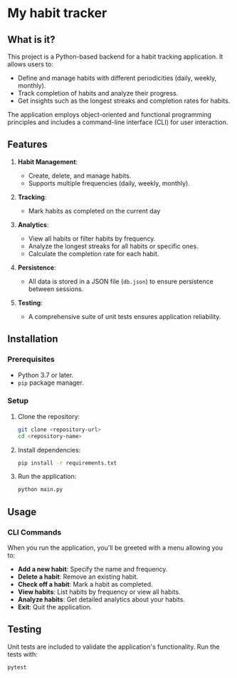 # My habit tracker

## What is it?

This project is a Python-based backend for a habit tracking application. It allows users to:

- Define and manage habits with different periodicities (daily, weekly, monthly).
- Track completion of habits and analyze their progress.
- Get insights such as the longest streaks and completion rates for habits.

The application employs object-oriented and functional programming principles and includes a command-line interface (CLI) for user interaction.

## Features

1. **Habit Management**:

   - Create, delete, and manage habits.
   - Supports multiple frequencies (daily, weekly, monthly).

2. **Tracking**:

   - Mark habits as completed on the current day

3. **Analytics**:

   - View all habits or filter habits by frequency.
   - Analyze the longest streaks for all habits or specific ones.
   - Calculate the completion rate for each habit.

4. **Persistence**:

   - All data is stored in a JSON file (`db.json`) to ensure persistence between sessions.

5. **Testing**:
   - A comprehensive suite of unit tests ensures application reliability.

## Installation

### Prerequisites

- Python 3.7 or later.
- `pip` package manager.

### Setup

1. Clone the repository:

   ```bash
   git clone <repository-url>
   cd <repository-name>
   ```

2. Install dependencies:

   ```bash
   pip install -r requirements.txt
   ```

3. Run the application:
   ```bash
   python main.py
   ```

## Usage

### CLI Commands

When you run the application, you'll be greeted with a menu allowing you to:

- **Add a new habit**: Specify the name and frequency.
- **Delete a habit**: Remove an existing habit.
- **Check off a habit**: Mark a habit as completed.
- **View habits**: List habits by frequency or view all habits.
- **Analyze habits**: Get detailed analytics about your habits.
- **Exit**: Quit the application.

## Testing

Unit tests are included to validate the application's functionality. Run the tests with:

```bash
pytest
```
